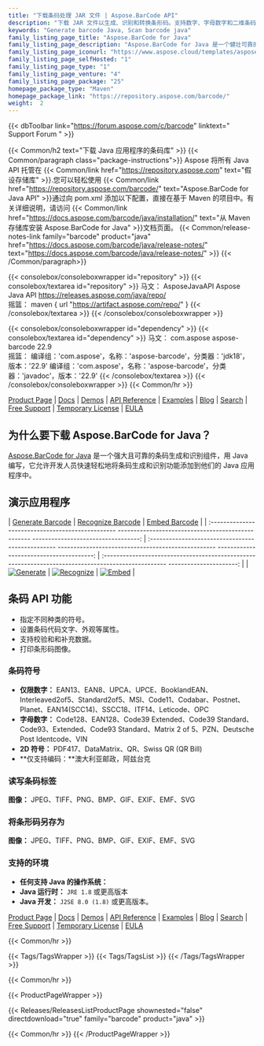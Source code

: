 ```yaml
---
title: "下载条码处理 JAR 文件 | Aspose.BarCode API"
description: "下载 JAR 文件以生成、识别和转换条形码。支持数字、字母数字和二维条码符号。在您的 Java 应用程序中自定义条形码。"
keywords: "Generate barcode Java, Scan barcode java"
family_listing_page_title: "Aspose.BarCode for Java"
family_listing_page_description: "Aspose.BarCode for Java 是一个健壮可靠的条形码生成和识别组件。它允许开发人员快速轻松地将条形码生成和识别功能添加到基于 Java SE、Java EE 和 Java ME 平台的 Java 应用程序中。"
family_listing_page_iconurl: "https://www.aspose.cloud/templates/aspose/App_Themes/V3/images/barcode/272x272/aspose_barcode-for-java-min.png"
family_listing_page_selfHosted: "1"
family_listing_page_type: "1"
family_listing_page_venture: "4"
family_listing_page_package: "25"
homepage_package_type: "Maven"
homepage_package_link: "https://repository.aspose.com/barcode/"
weight:  2
---
```


{{< dbToolbar link="https://forum.aspose.com/c/barcode" linktext=" Support Forum " >}}

{{< Common/h2 text="下载 Java 应用程序的条码库"  >}}
{{< Common/paragraph class="package-instructions">}}
Aspose 将所有 Java API 托管在
{{< Common/link href="https://repository.aspose.com" text="假设存储库"  >}}.您可以轻松使用
{{< Common/link href="https://repository.aspose.com/barcode/" text="Aspose.BarCode for Java API"  >}}通过向 pom.xml 添加以下配置，直接在基于 Maven 的项目中。有关详细说明，请访问
{{< Common/link href="https://docs.aspose.com/barcode/java/installation/" text="从 Maven 存储库安装 Aspose.BarCode for Java"  >}}文档页面。
{{< Common/release-notes-link family="barcode" product="java" href="https://docs.aspose.com/barcode/java/release-notes/" text="https://docs.aspose.com/barcode/java/release-notes/"  >}}
{{< /Common/paragraph>}}

{{< consolebox/consoleboxwrapper id="repository" >}}
   {{< consolebox/textarea id="repository" >}}
    马文：
      <repository>
      <id>AsposeJavaAPI</id>
      <name>Aspose Java API</name>
      <url>https://releases.aspose.com/java/repo/</url>
      </repository>   
    摇篮：
    maven { url "https://artifact.aspose.com/repo/" }
   {{< /consolebox/textarea >}}
{{< /consolebox/consoleboxwrapper >}}

{{< consolebox/consoleboxwrapper id="dependency" >}}
   {{< consolebox/textarea id="dependency" >}}
    马文：
      <dependency>
      <groupId>com.aspose</groupId>
      <artifactId>aspose-barcode</artifactId>
      <version>22.9</version>
      </dependency>  
     摇篮：
     编译组：'com.aspose'，名称：'aspose-barcode'，分类器：'jdk18'，版本：'22.9'
     编译组：'com.aspose'，名称：'aspose-barcode'，分类器：'javadoc'，版本：'22.9'
   {{< /consolebox/textarea >}}
{{< /consolebox/consoleboxwrapper >}}
{{< Common/hr >}}

[Product Page](https://products.aspose.com/barcode/java) | [Docs](https://docs.aspose.com/barcode/java/) | [Demos](https://products.aspose.app/barcode/family) | [API Reference](https://reference.aspose.com/barcode/java) | [Examples](https://github.com/aspose-barcode/Aspose.BarCode-for-Java) | [Blog](https://blog.aspose.com/category/barcode/) | [Search](https://search.aspose.com/) | [Free Support](https://forum.aspose.com/c/barcode) | [Temporary License](https://purchase.aspose.com/temporary-license) | [EULA](https://about.aspose.com/legal/eula/)

## 为什么要下载 Aspose.BarCode for Java？

[Aspose.BarCode for Java](https://products.aspose.com/barcode/java) 是一个强大且可靠的条码生成和识别组件，用 Java 编写，它允许开发人员快速轻松地将条码生成和识别功能添加到他们的 Java 应用程序中。

## 演示应用程序

| [Generate Barcode](https://products.aspose.app/barcode/generate) | [Recognize Barcode](https://products.aspose.app/barcode/recognize) | [Embed Barcode](https://products.aspose.app/barcode/embed) |
| :------------------------------------------------ -------------------------------------------------- ----------------------------------: | :------------------------------------------------ -------------------------------------------------- ---------------------------------------: | :------------------------------------------------ -------------------------------------------------- ----------------------: |
| [![Generate](https://products.aspose.app/barcode/generate/img/aspose_generate-app-48.png)](https://products.aspose.app/barcode/generate) | [![Recognize](https://products.aspose.app/barcode/recognize/img/aspose_recognize-app-48.png)](https://products.aspose.app/barcode/recognize) | [![Embed](https://products.aspose.app/barcode/embed/img/aspose_embed-app-48.png)](https://products.aspose.app/barcode/embed) |

## 条码 API 功能

- 指定不同种类的符号。
- 设置条码代码文字、外观等属性。
- 支持校验和和补充数据。
- 打印条形码图像。

### 条码符号

- **仅限数字：** EAN13、EAN8、UPCA、UPCE、BooklandEAN、Interleaved2of5、Standard2of5、MSI、Code11、Codabar、Postnet、Planet、EAN14(SCC14)、SSCC18、ITF14、Leticode、OPC
- **字母数字：** Code128、EAN128、Code39 Extended、Code39 Standard、Code93、Extended、Code93 Standard、Matrix 2 of 5、PZN、Deutsche Post Identcode、VIN
- **2D 符号：** PDF417、DataMatrix、QR、Swiss QR (QR Bill)
- **仅支持编码：**澳大利亚邮政，阿兹台克

### 读写条码标签

**图像：** JPEG、TIFF、PNG、BMP、GIF、EXIF、EMF、SVG

### 将条形码另存为

**图像：** JPEG、TIFF、PNG、BMP、GIF、EXIF、EMF、SVG

### 支持的环境

- **任何支持 Java 的操作系统：**
- **Java 运行时：** `JRE 1.8` 或更高版本
- **Java 开发：** `J2SE 8.0 (1.8)` 或更高版本。

[Product Page](https://products.aspose.com/barcode/java) | [Docs](https://docs.aspose.com/barcode/java/) | [Demos](https://products.aspose.app/barcode/family) | [API Reference](https://reference.aspose.com/barcode/java) | [Examples](https://github.com/aspose-barcode/Aspose.BarCode-for-Java) | [Blog](https://blog.aspose.com/category/barcode/) | [Search](https://search.aspose.com/) | [Free Support](https://forum.aspose.com/c/barcode) | [Temporary License](https://purchase.aspose.com/temporary-license) | [EULA](https://about.aspose.com/legal/eula/)

{{< Common/hr >}}

{{< Tags/TagsWrapper >}}
 {{< Tags/TagsList >}}
{{< /Tags/TagsWrapper >}}

{{< Common/hr >}}

{{< ProductPageWrapper >}}
<!-- ReleasesListProductPage-->
   {{< Releases/ReleasesListProductPage shownested="false"  directdownload="true" family="barcode" product="java" >}}
<!-- /ReleasesListProductPage-->
{{< Common/hr >}}
{{< /ProductPageWrapper >}}

